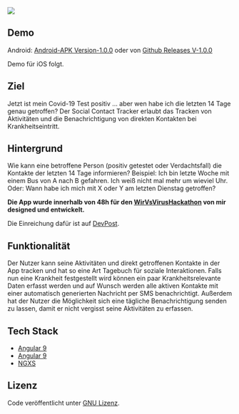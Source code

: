 ![](https://i.ibb.co/TvcGSNx/github.png)

## Demo
Android:
[Android-APK Version-1.0.0](https://drive.google.com/open?id=1yHNAtayV3Q0zx_YLJMP8LQunQYg8Rd7J)
oder von [Github Releases V-1.0.0](https://github.com/tgrassl/Covid19-Social-Contact-Tracker/releases/tag/1.0.0)

Demo für iOS folgt.

## Ziel
Jetzt ist mein Covid-19 Test positiv … aber wen habe ich die letzten 14 Tage genau getroffen? 
Der Social Contact Tracker erlaubt das Tracken von Aktivitäten und die Benachrichtigung von direkten Kontakten bei Krankheitseintritt. 

## Hintergrund
Wie kann eine betroffene Person (positiv getestet oder Verdachtsfall) die Kontakte der letzten 14 Tage informieren? Beispiel: Ich bin letzte Woche mit einem Bus von A nach B gefahren. Ich weiß nicht mal mehr um wieviel Uhr. Oder: Wann habe ich mich mit X oder Y am letzten Dienstag getroffen?

**Die App wurde innerhalb von 48h für den [WirVsVirusHackathon](https://wirvsvirushackathon.org/) von mir designed und entwickelt.**

Die Einreichung dafür ist auf [DevPost](https://devpost.com/software/social-contact-tracking-corona-tagebuch).

## Funktionalität 
Der Nutzer kann seine Aktivitäten und direkt getroffenen Kontakte in der App tracken und hat so eine Art Tagebuch für soziale Interaktionen. Falls nun eine Krankheit festgestellt wird können ein paar Krankheitsrelevante Daten erfasst werden und auf Wunsch werden alle aktiven Kontakte mit einer automatisch generierten Nachricht per SMS benachrichtigt.
Außerdem hat der Nutzer die Möglichkeit sich eine tägliche Benachrichtigung senden zu lassen, damit er nicht vergisst seine Aktivitäten zu erfassen.

## Tech Stack
- [Angular 9](http://angular.io/)
- [Angular 9](https://ionicframework.com/)
- [NGXS](https://www.ngxs.io/)

## Lizenz
Code veröffentlicht unter [GNU Lizenz](https://github.com/tgrassl/Covid19-Social-Contact-Tracker/blob/master/LICENSE).
